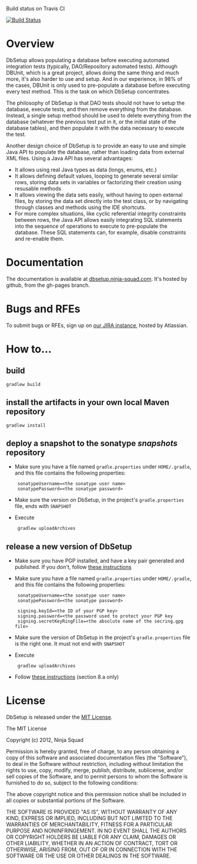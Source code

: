Build status on Travis CI

[![Build Status](https://secure.travis-ci.org/cexbrayat/DbSetup.png)](http://travis-ci.org/cexbrayat/DbSetup)

# Overview

DbSetup allows populating a database before executing automated integration tests (typically, DAO/Repository automated tests). Although DBUnit, which is a great project, allows doing the same thing and much more, it's also harder to use and setup. And in our experience, in 98% of the cases, DBUnit is only used to pre-populate a database before executing every test method. This is the task on which DbSetup concentrates.

The philosophy of DbSetup is that DAO tests should not have to setup the database, execute tests, and then remove everything from the database. Instead, a single setup method should be used to delete everything from the database (whatever the previous test put in it, or the initial state of the database tables), and then populate it with the data necessary to execute the test.

Another design choice of DbSetup is to provide an easy to use and simple Java API to populate the database, rather than loading data from external XML files. Using a Java API has several advantages:

   - It allows using real Java types as data (longs, enums, etc.)
   - It allows defining default values, looping to generate several similar rows, storing data sets in variables or factorizing their creation using resusable methods
   - It allows viewing the data sets easily, without having to open external files, by storing the data set directly into the test class, or by navigating through classes and methods using the IDE shortcuts.
   - For more complex situations, like cyclic referential integrity constraints between rows, the Java API allows easily integrating SQL statements into the sequence of operations to execute to pre-populate the database. These SQL statements can, for example, disable constraints and re-enable them.

# Documentation

The documentation is available at [dbsetup.ninja-squad.com](http://dbsetup.ninja-squad.com). It's hosted by github,
from the gh-pages branch.

# Bugs and RFEs

To submit bugs or RFEs, sign up on [our JIRA instance](https://ninjasquad.atlassian.net), hosted by Atlassian.

# How to...
## build

    gradlew build

## install the artifacts in your own local Maven repository
    
    gradlew install
    
## deploy a snapshot to the sonatype *snapshots* repository

 - Make sure you have a file named `gradle.properties` under `HOME/.gradle`, and this file contains the following 
properties:

        sonatypeUsername=<the sonatype user name>
        sonatypePassword=<the sonatype password>
    
 - Make sure the version on DbSetup, in the project's `gradle.properties` file, ends with `SNAPSHOT`
 - Execute
 
        gradlew uploadArchives
        
## release a new version of DbSetup

 - Make sure you have PGP installed, and have a key pair generated and published. If you don't, follow 
   [these instructions](https://docs.sonatype.org/display/Repository/How+To+Generate+PGP+Signatures+With+Maven)
 - Make sure you have a file named `gradle.properties` under `HOME/.gradle`, and this file contains the following 
properties:

        sonatypeUsername=<the sonatype user name>
        sonatypePassword=<the sonatype password>
        
        signing.keyId=<the ID of your PGP key>
        signing.password=<the password used to protect your PGP key
        signing.secretKeyRingFile=<the absolute name of the secring.gpg file>
        
 - Make sure the version of DbSetup in the project's `gradle.properties` file is the right one. It must not end with `SNAPSHOT`
 - Execute
 
        gradlew uploadArchives
        
 - Follow [these instructions](https://docs.sonatype.org/display/Repository/Sonatype+OSS+Maven+Repository+Usage+Guide#SonatypeOSSMavenRepositoryUsageGuide-8a.ReleaseIt) 
   (section 8.a only)
    
# License

DbSetup is released under the [MIT License](http://en.wikipedia.org/wiki/MIT_License).

The MIT License

Copyright (c) 2012, Ninja Squad

Permission is hereby granted, free of charge, to any person obtaining a copy
of this software and associated documentation files (the "Software"), to deal
in the Software without restriction, including without limitation the rights
to use, copy, modify, merge, publish, distribute, sublicense, and/or sell
copies of the Software, and to permit persons to whom the Software is
furnished to do so, subject to the following conditions:

The above copyright notice and this permission notice shall be included in
all copies or substantial portions of the Software.

THE SOFTWARE IS PROVIDED "AS IS", WITHOUT WARRANTY OF ANY KIND, EXPRESS OR
IMPLIED, INCLUDING BUT NOT LIMITED TO THE WARRANTIES OF MERCHANTABILITY,
FITNESS FOR A PARTICULAR PURPOSE AND NONINFRINGEMENT. IN NO EVENT SHALL THE
AUTHORS OR COPYRIGHT HOLDERS BE LIABLE FOR ANY CLAIM, DAMAGES OR OTHER
LIABILITY, WHETHER IN AN ACTION OF CONTRACT, TORT OR OTHERWISE, ARISING FROM,
OUT OF OR IN CONNECTION WITH THE SOFTWARE OR THE USE OR OTHER DEALINGS IN
THE SOFTWARE.
